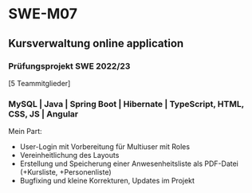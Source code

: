 # SWE-M07
## Kursverwaltung online application
### Prüfungsprojekt SWE 2022/23
[5 Teammitglieder]
### MySQL | Java | Spring Boot | Hibernate | TypeScript, HTML, CSS, JS | Angular


Mein Part:
- User-Login mit Vorbereitung für Multiuser mit Roles
- Vereinheitlichung des Layouts
- Erstellung und Speicherung einer Anwesenheitsliste als PDF-Datei (+Kursliste, +Personenliste)
- Bugfixing und kleine Korrekturen, Updates im Projekt
